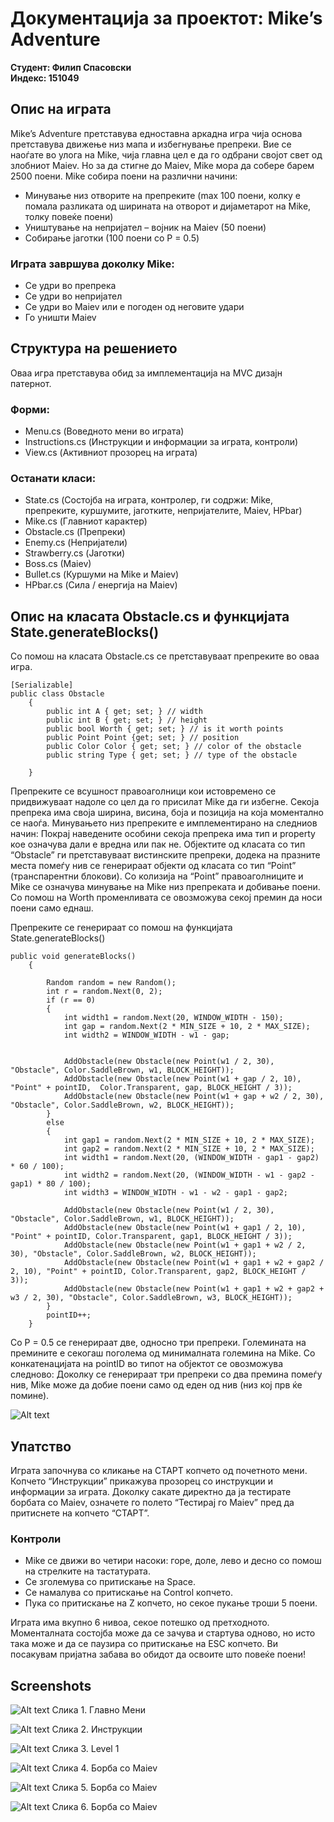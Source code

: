 # Документација за проектот: Mike’s Adventure

**Студент: Филип Спасовски** <br/>
**Индекс: 151049**

## Опис на играта

Mike’s Adventure претставува едноставна аркадна игра чија основа претставува движење низ мапа и избегнување препреки.
Вие се наоѓате во улога на Mike, чија главна цел е да го одбрани својот свет од злобниот Maiev. Но за да стигне до Maiev, Mike 
мора да собере барем 2500 поени. Mike собира поени на различни начини:
-	Минување низ отворите на препреките (max 100 поени, колку е помала разликата од ширината на отворот и дијаметарот на Mike, толку 
  повеќе поени)
-	Уништување на непријател – војник на Maiev (50 поени)
-	Собирање јаготки (100 поени со P = 0.5)  

### Играта завршува доколку Mike:
-	Се удри во препрека
-	Се удри во непријател
-	Се удри во Maiev или е погоден од неговите удари
-	Го уништи Maiev


## Структура на решението

Оваа игра претставува обид за имплементација на MVC дизајн патернот. 

### Форми:
-	Menu.cs (Воведното мени во играта)
-	Instructions.cs (Инструкции и информации за играта, контроли)
-	View.cs (Активниот прозорец на играта)

### Останати класи:
-	State.cs (Состојба на играта, контролер, ги содржи: Mike, препреките, куршумите, јаготките, непријателите, Maiev, HPbar)
-	Mike.cs (Главниот карактер)
-	Obstacle.cs (Препреки)
-	Enemy.cs (Непријатели)
-	Strawberry.cs (Јаготки)
-	Boss.cs (Maiev)
-	Bullet.cs (Куршуми на Mike и Maiev)
-	HPbar.cs (Сила / енергија на Maiev)

## Опис на класата Obstacle.cs и функцијата State.generateBlocks()

Со помош на класата Obstacle.cs се претставуваат препреките во оваа игра.
```
[Serializable]
public class Obstacle
    {
        public int A { get; set; } // width
        public int B { get; set; } // height
        public bool Worth { get; set; } // is it worth points
        public Point Point {get; set; } // position
        public Color Color { get; set; } // color of the obstacle
        public string Type { get; set; } // type of the obstacle

    }
```
Препреките се всушност правоаголници кои истовремено се придвижуваат надоле со цел да го присилат Mike да ги избегне.  Секоја препрека 
има своја ширина, висина, боја и позиција на која моментално се наоѓа. Минувањето низ препреките е имплементирано на следниов начин:
Покрај наведените особини секоја препрека има тип и property кое означува дали е вредна или пак не. Објектите од класата со 
тип “Obstacle” ги претставуваат вистинските препреки, додека на празните места помеѓу нив се генерираат објекти од класата со
тип “Point” (транспарентни блокови). Со колизија на “Point” правоаголниците и Mike се означува минување на Mike низ препреката и 
добивање поени. Со помош на Worth променливата се овозможува секој премин да носи поени само еднаш.

 

Препреките се генерираат со помош на функцијата State.generateBlocks()
```
public void generateBlocks()
    {

        Random random = new Random();
        int r = random.Next(0, 2);
        if (r == 0)
        {
            int width1 = random.Next(20, WINDOW_WIDTH - 150);
            int gap = random.Next(2 * MIN_SIZE + 10, 2 * MAX_SIZE);
            int width2 = WINDOW_WIDTH - w1 - gap;


            AddObstacle(new Obstacle(new Point(w1 / 2, 30), "Obstacle", Color.SaddleBrown, w1, BLOCK_HEIGHT));
            AddObstacle(new Obstacle(new Point(w1 + gap / 2, 10), "Point" + pointID,  Color.Transparent, gap, BLOCK_HEIGHT / 3));
            AddObstacle(new Obstacle(new Point(w1 + gap + w2 / 2, 30), "Obstacle", Color.SaddleBrown, w2, BLOCK_HEIGHT));
        }
        else
        {
            int gap1 = random.Next(2 * MIN_SIZE + 10, 2 * MAX_SIZE);
            int gap2 = random.Next(2 * MIN_SIZE + 10, 2 * MAX_SIZE);
            int width1 = random.Next(20, (WINDOW_WIDTH - gap1 - gap2) * 60 / 100);
            int width2 = random.Next(20, (WINDOW_WIDTH - w1 - gap2 - gap1) * 80 / 100);
            int width3 = WINDOW_WIDTH - w1 - w2 - gap1 - gap2;

            AddObstacle(new Obstacle(new Point(w1 / 2, 30), "Obstacle", Color.SaddleBrown, w1, BLOCK_HEIGHT));
            AddObstacle(new Obstacle(new Point(w1 + gap1 / 2, 10), "Point" + pointID, Color.Transparent, gap1, BLOCK_HEIGHT / 3));
            AddObstacle(new Obstacle(new Point(w1 + gap1 + w2 / 2, 30), "Obstacle", Color.SaddleBrown, w2, BLOCK_HEIGHT));
            AddObstacle(new Obstacle(new Point(w1 + gap1 + w2 + gap2 / 2, 10), "Point" + pointID, Color.Transparent, gap2, BLOCK_HEIGHT / 3));
            AddObstacle(new Obstacle(new Point(w1 + gap1 + w2 + gap2 + w3 / 2, 30), "Obstacle", Color.SaddleBrown, w3, BLOCK_HEIGHT));
        }
        pointID++;
    }
```

Со P = 0.5 се генерираат две, односно три препреки. Големината на премините е секогаш поголема од минималната големина на Mike. Со конкатенацијата на pointID во типот на објектот се овозможува следново:
Доколку се генерираат три препреки со два премина помеѓу нив, Mike може да добие поени само од еден од нив (низ кој прв ќе помине).

![Alt text](/Screenshots/blockTypes.PNG?raw=true)

## Упатство

Играта започнува со кликање на СТАРТ копчето од почетното мени. Копчето “Инструкции” прикажува прозорец со инструкции и информации за играта. Доколку сакате директно да ја тестирате борбата со Maiev, означете го полето “Тестирај го Maiev” пред да притиснете на копчето “СТАРТ”.

### Контроли
- Mike се движи во четири насоки: горе, доле, лево и десно со помош на стрелките на тастатурата.
- Се зголемува со притискање на Space.
- Се намалува со притискање на Control копчето. 
- Пука со притискање на Z копчето, но секое пукање троши 5 поени.

Играта има вкупно 6 нивоа, секое потешко од претходното.
Моменталната состојба може да се зачува и стартува одново, но исто така може и да се паузира со притискање на ESC копчето.
Ви посакувам пријатна забава во обидот да освоите што повеќе поени!

## Screenshots

![Alt text](/Screenshots/menu.PNG?raw=true)
Слика 1. Главно Мени

![Alt text](/Screenshots/instructions.PNG?raw=true)
Слика 2. Инструкции

![Alt text](/Screenshots/gameplay.PNG?raw=true)
Слика 3. Level 1 
 
![Alt text](/Screenshots/bossFight1.PNG?raw=true)
Слика 4. Борба со Maiev
  
![Alt text](/Screenshots/bossFight2.PNG?raw=true)
Слика 5. Борба со Maiev

![Alt text](/Screenshots/bossFight3.PNG?raw=true)
Слика 6. Борба со Maiev
